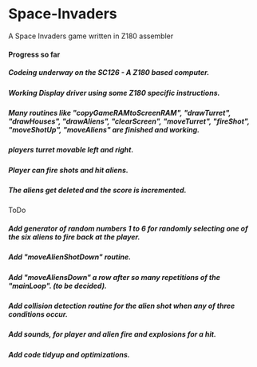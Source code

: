 # Space-Invaders
A Space Invaders game written in Z180 assembler

#### Progress so far

#####  Codeing underway on the SC126 - A Z180 based computer.
##### Working Display driver using some Z180 specific instructions. 
##### Many routines like "copyGameRAMtoScreenRAM", "drawTurret", "drawHouses", "drawAliens", "clearScreen", "moveTurret", "fireShot", "moveShotUp", "moveAliens" are finished and working.
##### players turret movable left and right. 
##### Player can fire shots and hit aliens.
##### The aliens get deleted and the score is incremented.


ToDo

##### Add generator of random numbers 1 to 6 for randomly selecting one of the six aliens to fire back at the player.
##### Add "moveAlienShotDown" routine.
##### Add "moveAliensDown" a row after so many repetitions of the "mainLoop". (to be decided).
##### Add collision detection routine for the alien shot when any of three conditions occur.
##### Add sounds, for player and alien fire and explosions for a hit.
##### Add code tidyup and optimizations.

